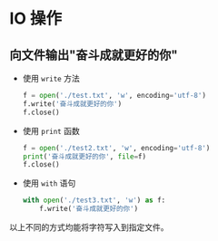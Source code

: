 # IO 操作

## 向文件输出"奋斗成就更好的你"

- 使用 `write` 方法
    ```python
    f = open('./test.txt', 'w', encoding='utf-8')
    f.write('奋斗成就更好的你')
    f.close()
    ```

- 使用 `print` 函数
    ```python
    f = open('./test2.txt', 'w', encoding='utf-8')
    print('奋斗成就更好的你', file=f)
    f.close()
    ```

- 使用 `with` 语句
    ```python
    with open('./test3.txt', 'w') as f:
        f.write('奋斗成就更好的你')
    ```
  
以上不同的方式均能将字符写入到指定文件。